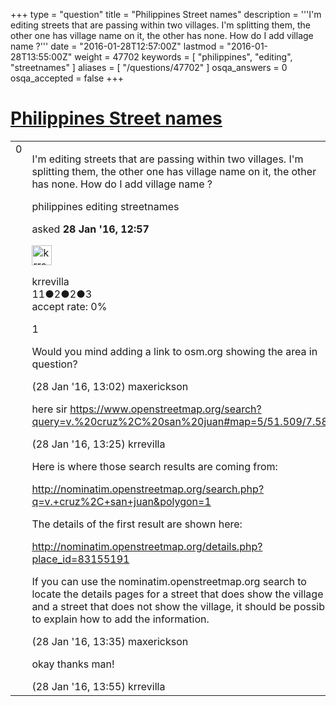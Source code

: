 +++
type = "question"
title = "Philippines Street names"
description = '''I&#x27;m editing streets that are passing within two villages. I&#x27;m splitting them, the other one has village name on it, the other has none. How do I add village name ?'''
date = "2016-01-28T12:57:00Z"
lastmod = "2016-01-28T13:55:00Z"
weight = 47702
keywords = [ "philippines", "editing", "streetnames" ]
aliases = [ "/questions/47702" ]
osqa_answers = 0
osqa_accepted = false
+++

<div class="headNormal">

# [Philippines Street names](/questions/47702/philippines-street-names)

</div>

<div id="main-body">

<div id="askform">

<table id="question-table" style="width:100%;">
<colgroup>
<col style="width: 50%" />
<col style="width: 50%" />
</colgroup>
<tbody>
<tr>
<td style="width: 30px; vertical-align: top"><div class="vote-buttons">
<span id="post-47702-upvote" class="ajax-command post-vote up" rel="nofollow" title="I like this post (click again to cancel)"> </span>
<div id="post-47702-score" class="post-score" title="current number of votes">
0
</div>
<span id="post-47702-downvote" class="ajax-command post-vote down" rel="nofollow" title="I dont like this post (click again to cancel)"> </span> <span id="favorite-mark" class="ajax-command favorite-mark" rel="nofollow" title="mark/unmark this question as favorite (click again to cancel)"> </span>
<div id="favorite-count" class="favorite-count">
&#10;</div>
</div></td>
<td><div id="item-right">
<div class="question-body">
<p>I'm editing streets that are passing within two villages. I'm splitting them, the other one has village name on it, the other has none. How do I add village name ?</p>
</div>
<div id="question-tags" class="tags-container tags">
<span class="post-tag tag-link-philippines" rel="tag" title="see questions tagged &#39;philippines&#39;">philippines</span> <span class="post-tag tag-link-editing" rel="tag" title="see questions tagged &#39;editing&#39;">editing</span> <span class="post-tag tag-link-streetnames" rel="tag" title="see questions tagged &#39;streetnames&#39;">streetnames</span>
</div>
<div id="question-controls" class="post-controls">
&#10;</div>
<div class="post-update-info-container">
<div class="post-update-info post-update-info-user">
<p>asked <strong>28 Jan '16, 12:57</strong></p>
<img src="https://secure.gravatar.com/avatar/8d87c5a3e01b3c6af7c959310f69f730?s=32&amp;d=identicon&amp;r=g" class="gravatar" width="32" height="32" alt="krrevilla&#39;s gravatar image" />
<p><span>krrevilla</span><br />
<span class="score" title="11 reputation points">11</span><span title="2 badges"><span class="badge1">●</span><span class="badgecount">2</span></span><span title="2 badges"><span class="silver">●</span><span class="badgecount">2</span></span><span title="3 badges"><span class="bronze">●</span><span class="badgecount">3</span></span><br />
<span class="accept_rate" title="Rate of the user&#39;s accepted answers">accept rate:</span> <span title="krrevilla has no accepted answers">0%</span></p>
</div>
</div>
<div id="comments-container-47702" class="comments-container">
<span id="47703"></span>
<div id="comment-47703" class="comment">
<div id="post-47703-score" class="comment-score">
1
</div>
<div class="comment-text">
<p>Would you mind adding a link to osm.org showing the area in question?</p>
</div>
<div id="comment-47703-info" class="comment-info">
<span class="comment-age">(28 Jan '16, 13:02)</span> <span class="comment-user userinfo">maxerickson</span>
</div>
</div>
<span id="47706"></span>
<div id="comment-47706" class="comment">
<div id="post-47706-score" class="comment-score">
&#10;</div>
<div class="comment-text">
<p>here sir <a href="https://www.openstreetmap.org/search?query=v.%20cruz%2C%20san%20juan#map=5/51.509/7.581">https://www.openstreetmap.org/search?query=v.%20cruz%2C%20san%20juan#map=5/51.509/7.581</a></p>
</div>
<div id="comment-47706-info" class="comment-info">
<span class="comment-age">(28 Jan '16, 13:25)</span> <span class="comment-user userinfo">krrevilla</span>
</div>
</div>
<span id="47707"></span>
<div id="comment-47707" class="comment">
<div id="post-47707-score" class="comment-score">
&#10;</div>
<div class="comment-text">
<p>Here is where those search results are coming from:</p>
<p><a href="http://nominatim.openstreetmap.org/search.php?q=v.+cruz%2C+san+juan&amp;polygon=1">http://nominatim.openstreetmap.org/search.php?q=v.+cruz%2C+san+juan&amp;polygon=1</a></p>
<p>The details of the first result are shown here:</p>
<p><a href="http://nominatim.openstreetmap.org/details.php?place_id=83155191">http://nominatim.openstreetmap.org/details.php?place_id=83155191</a></p>
<p>If you can use the nominatim.openstreetmap.org search to locate the details pages for a street that does show the village and a street that does not show the village, it should be possible to explain how to add the information.</p>
</div>
<div id="comment-47707-info" class="comment-info">
<span class="comment-age">(28 Jan '16, 13:35)</span> <span class="comment-user userinfo">maxerickson</span>
</div>
</div>
<span id="47708"></span>
<div id="comment-47708" class="comment">
<div id="post-47708-score" class="comment-score">
&#10;</div>
<div class="comment-text">
<p>okay thanks man!</p>
</div>
<div id="comment-47708-info" class="comment-info">
<span class="comment-age">(28 Jan '16, 13:55)</span> <span class="comment-user userinfo">krrevilla</span>
</div>
</div>
</div>
<div id="comment-tools-47702" class="comment-tools">
&#10;</div>
<div class="clear">
&#10;</div>
<div id="comment-47702-form-container" class="comment-form-container">
&#10;</div>
<div class="clear">
&#10;</div>
</div></td>
</tr>
</tbody>
</table>

</div>

</div>

